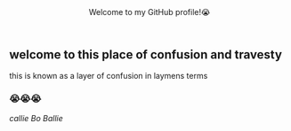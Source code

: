 <header>
Welcome to my GitHub profile!😭
</header>

## welcome to this place of confusion and travesty
this is known as a layer of confusion 
in laymens terms
### 😭😭😭
*callie Bo Ballie*
